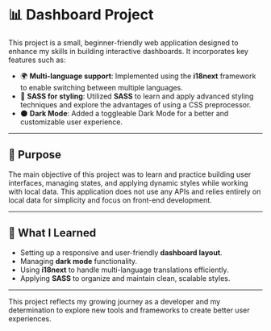 # 📊 Dashboard Project

This project is a small, beginner-friendly web application designed to enhance my skills in building interactive dashboards. It incorporates key features such as:

- 🌍 **Multi-language support**: Implemented using the **i18next** framework to enable switching between multiple languages.
- 🎨 **SASS for styling**: Utilized **SASS** to learn and apply advanced styling techniques and explore the advantages of using a CSS preprocessor.
- 🌑 **Dark Mode**: Added a toggleable Dark Mode for a better and customizable user experience.

---

## 🌟 Purpose

The main objective of this project was to learn and practice building user interfaces, managing states, and applying dynamic styles while working with local data. This application does not use any APIs and relies entirely on local data for simplicity and focus on front-end development.

---

## 🚀 What I Learned

- Setting up a responsive and user-friendly **dashboard layout**.
- Managing **dark mode** functionality.
- Using **i18next** to handle multi-language translations efficiently.
- Applying **SASS** to organize and maintain clean, scalable styles.

---

This project reflects my growing journey as a developer and my determination to explore new tools and frameworks to create better user experiences.
